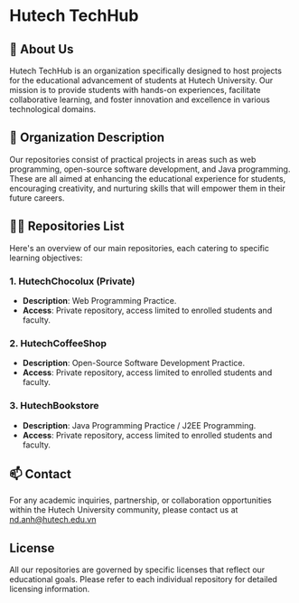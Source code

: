 # Hutech TechHub

## 👀 About Us
Hutech TechHub is an organization specifically designed to host projects for the educational advancement of students at Hutech University. Our mission is to provide students with hands-on experiences, facilitate collaborative learning, and foster innovation and excellence in various technological domains.

## 📝 Organization Description
Our repositories consist of practical projects in areas such as web programming, open-source software development, and Java programming. These are all aimed at enhancing the educational experience for students, encouraging creativity, and nurturing skills that will empower them in their future careers.

## 👨‍💻 Repositories List
Here's an overview of our main repositories, each catering to specific learning objectives:

### 1. HutechChocolux (Private)
- **Description**: Web Programming Practice.
- **Access**: Private repository, access limited to enrolled students and faculty.

### 2. HutechCoffeeShop
- **Description**: Open-Source Software Development Practice.
- **Access**: Private repository, access limited to enrolled students and faculty.

### 3. HutechBookstore
- **Description**: Java Programming Practice / J2EE Programming.
- **Access**: Private repository, access limited to enrolled students and faculty.

## 📫 Contact
For any academic inquiries, partnership, or collaboration opportunities within the Hutech University community, please contact us at [nd.anh@hutech.edu.vn](mailto:nd.anh@hutech.edu.vn)

## License
All our repositories are governed by specific licenses that reflect our educational goals. Please refer to each individual repository for detailed licensing information.
